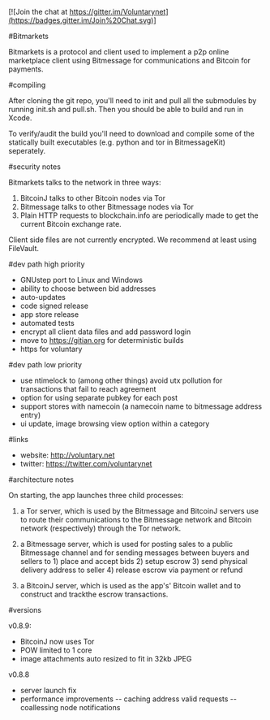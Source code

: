 
[![Join the chat at https://gitter.im/Voluntarynet](https://badges.gitter.im/Join%20Chat.svg)]

#Bitmarkets

Bitmarkets is a protocol and client used to implement a p2p online marketplace client using Bitmessage for communications and Bitcoin for payments.

#compiling

After cloning the git repo, you'll need to init and pull all the submodules by running init.sh and pull.sh. Then you should be able to build and run in Xcode.

To verify/audit the build you'll need to download and compile some of the statically built executables (e.g. python and tor in BitmessageKit) seperately.

#security notes

Bitmarkets talks to the network in three ways:
1. BitcoinJ talks to other Bitcoin nodes via Tor
2. Bitmessage talks to other Bitmessage nodes via Tor
3. Plain HTTP requests to blockchain.info are periodically made to get the current Bitcoin exchange rate.

Client side files are not currently encrypted. We recommend at least using FileVault.


#dev path high priority

- GNUstep port to Linux and Windows
- ability to choose between bid addresses
- auto-updates 
- code signed release
- app store release
- automated tests
- encrypt all client data files and add password login
- move to https://gitian.org for deterministic builds
- https for voluntary

#dev path low priority

- use ntimelock to (among other things) avoid utx pollution for transactions that fail to reach agreement
- option for using separate pubkey for each post
- support stores with namecoin (a namecoin name to bitmessage address entry)
- ui update, image browsing view option within a category


#links

- website: http://voluntary.net
- twitter: https://twitter.com/voluntarynet


#architecture notes

On starting, the app launches three child processes: 

1) a Tor server, which is used by the Bitmessage and BitcoinJ servers use to route their communications to the Bitmessage network and Bitcoin network (respectively) through the Tor network.

2) a Bitmessage server, which is used for posting sales to a public Bitmessage channel and for sending messages between buyers and sellers to 1) place and accept bids 2) setup escrow 3) send physical delivery address to seller 4) release escrow via payment or refund

3) a BitcoinJ server, which is used as the app's' Bitcoin wallet and to construct and trackthe escrow transactions.


#versions

v0.8.9: 
- BitcoinJ now uses Tor
- POW limited to 1 core
- image attachments auto resized to fit in 32kb JPEG

v0.8.8
- server launch fix
- performance improvements 
-- caching address valid requests
-- coallessing node notifications
